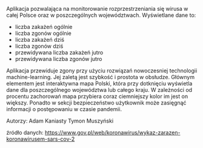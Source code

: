 Aplikacja pozwalająca na monitorowanie rozprzestrzeniania się wirusa w całej Polsce oraz w poszczególnych województwach.
Wyświetlane dane to:
- liczba zakażeń ogólnie
- liczba zgonów ogólnie
- liczba zakażeń dziś
- liczba zgonów dziś
- przewidywana liczba zakażeń jutro
- przewidywana liczba zgonów jutro

Aplikacja przewiduje zgony przy użyciu rozwiązań nowoczesniej technologii machine-learning.
Jej zaletą jest szybkość i prostota w obsłudze.
Głównym elementem jest interaktywna mapa Polski, która przy dotknięciu wyświetla dane dla poszczególnego województwa lub całego kraju.
W zależności od procentu zachorowań mapa przybiera coraz ciemniejszy kolor im jest on większy.
Ponadto w sekcji bezpieczeństwo użytkownik może zasięgnąć informacji o postępowaniu w czasie pandemii.

Autorzy:
Adam Kaniasty
Tymon Muszyński

źródło danych: https://www.gov.pl/web/koronawirus/wykaz-zarazen-koronawirusem-sars-cov-2
